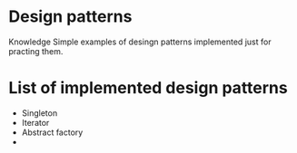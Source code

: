 # Design patterns
Knowledge Simple examples of desingn patterns implemented just for practing them.

# List of implemented design patterns
- Singleton
- Iterator
- Abstract factory
- 

